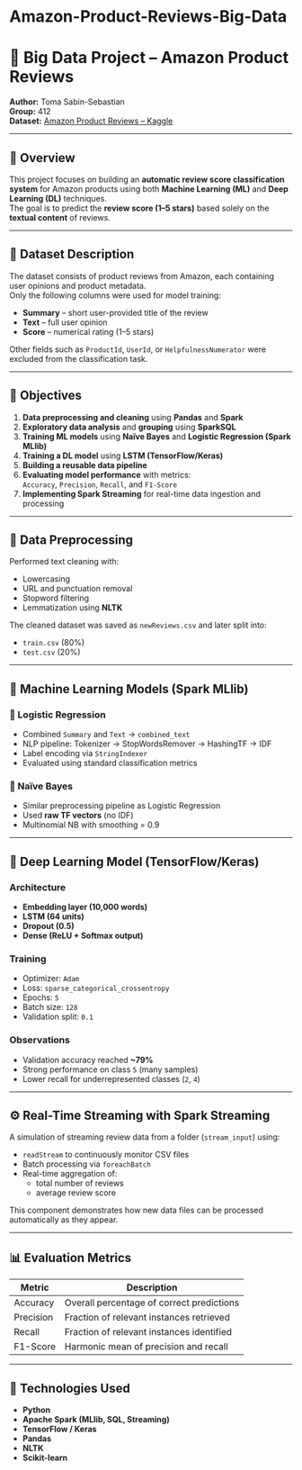 # Amazon-Product-Reviews-Big-Data
# 🧠 Big Data Project – Amazon Product Reviews

**Author:** Toma Sabin-Sebastian  
**Group:** 412  
**Dataset:** [Amazon Product Reviews – Kaggle](https://www.kaggle.com/datasets/arhamrumi/amazon-product-reviews)

---

## 📘 Overview

This project focuses on building an **automatic review score classification system** for Amazon products using both **Machine Learning (ML)** and **Deep Learning (DL)** techniques.  
The goal is to predict the **review score (1–5 stars)** based solely on the **textual content** of reviews.

---

## 📂 Dataset Description

The dataset consists of product reviews from Amazon, each containing user opinions and product metadata.  
Only the following columns were used for model training:

- **Summary** – short user-provided title of the review  
- **Text** – full user opinion  
- **Score** – numerical rating (1–5 stars)

Other fields such as `ProductId`, `UserId`, or `HelpfulnessNumerator` were excluded from the classification task.

---

## 🎯 Objectives

1. **Data preprocessing and cleaning** using **Pandas** and **Spark**
2. **Exploratory data analysis** and **grouping** using **SparkSQL**
3. **Training ML models** using **Naïve Bayes** and **Logistic Regression (Spark MLlib)**
4. **Training a DL model** using **LSTM (TensorFlow/Keras)**
5. **Building a reusable data pipeline**
6. **Evaluating model performance** with metrics:  
   `Accuracy`, `Precision`, `Recall`, and `F1-Score`
7. **Implementing Spark Streaming** for real-time data ingestion and processing

---

## 🧹 Data Preprocessing

Performed text cleaning with:
- Lowercasing  
- URL and punctuation removal  
- Stopword filtering  
- Lemmatization using **NLTK**

The cleaned dataset was saved as `newReviews.csv` and later split into:
- `train.csv` (80%)
- `test.csv` (20%)

---

## 🧩 Machine Learning Models (Spark MLlib)

### 🔹 Logistic Regression
- Combined `Summary` and `Text` → `combined_text`
- NLP pipeline: Tokenizer → StopWordsRemover → HashingTF → IDF
- Label encoding via `StringIndexer`
- Evaluated using standard classification metrics

### 🔹 Naïve Bayes
- Similar preprocessing pipeline as Logistic Regression
- Used **raw TF vectors** (no IDF)
- Multinomial NB with smoothing = 0.9

---

## 🧠 Deep Learning Model (TensorFlow/Keras)

### Architecture
- **Embedding layer (10,000 words)**
- **LSTM (64 units)**
- **Dropout (0.5)**
- **Dense (ReLU + Softmax output)**

### Training
- Optimizer: `Adam`
- Loss: `sparse_categorical_crossentropy`
- Epochs: `5`
- Batch size: `128`
- Validation split: `0.1`

### Observations
- Validation accuracy reached **~79%**
- Strong performance on class `5` (many samples)
- Lower recall for underrepresented classes (`2`, `4`)

---

## ⚙️ Real-Time Streaming with Spark Streaming

A simulation of streaming review data from a folder (`stream_input`) using:
- `readStream` to continuously monitor CSV files
- Batch processing via `foreachBatch`
- Real-time aggregation of:
  - total number of reviews  
  - average review score  

This component demonstrates how new data files can be processed automatically as they appear.

---

## 📊 Evaluation Metrics

| Metric     | Description                                 |
|-------------|---------------------------------------------|
| Accuracy    | Overall percentage of correct predictions   |
| Precision   | Fraction of relevant instances retrieved    |
| Recall      | Fraction of relevant instances identified   |
| F1-Score    | Harmonic mean of precision and recall       |

---

## 🧾 Technologies Used

- **Python**
- **Apache Spark (MLlib, SQL, Streaming)**
- **TensorFlow / Keras**
- **Pandas**
- **NLTK**
- **Scikit-learn**




